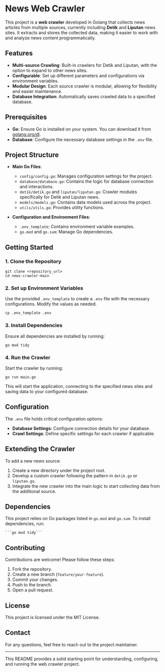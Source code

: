 # News Web Crawler

This project is a **web crawler** developed in Golang that collects news articles from multiple sources, currently including **Detik** and **Liputan** news sites. It extracts and stores the collected data, making it easier to work with and analyze news content programmatically.

## Features

- **Multi-source Crawling**: Built-in crawlers for Detik and Liputan, with the option to expand to other news sites.
- **Configurable**: Set up different parameters and configurations via environment variables.
- **Modular Design**: Each source crawler is modular, allowing for flexibility and easier maintenance.
- **Database Integration**: Automatically saves crawled data to a specified database.

## Prerequisites

- **Go**: Ensure Go is installed on your system. You can download it from [golang.org/dl](https://golang.org/dl/).
- **Database**: Configure the necessary database settings in the `.env` file.

## Project Structure

- **Main Go Files**:
  - `config/config.go`: Manages configuration settings for the project.
  - `database/database.go`: Contains the logic for database connection and interactions.
  - `detik/detik.go` and `liputan/liputan.go`: Crawler modules specifically for Detik and Liputan news.
  - `models/models.go`: Contains data models used across the project.
  - `utils/utils.go`: Provides utility functions.

- **Configuration and Environment Files**:
  - `.env_template`: Contains environment variable examples.
  - `go.mod` and `go.sum`: Manage Go dependencies.

## Getting Started

### 1. Clone the Repository

    git clone <repository_url>
    cd news-crawler-main

### 2. Set up Environment Variables

Use the provided `.env_template` to create a `.env` file with the necessary configurations. Modify the values as needed.

    cp .env_template .env

### 3. Install Dependencies

Ensure all dependencies are installed by running:

    go mod tidy

### 4. Run the Crawler

Start the crawler by running:

    go run main.go

This will start the application, connecting to the specified news sites and saving data to your configured database.

## Configuration

The `.env` file holds critical configuration options:

- **Database Settings**: Configure connection details for your database.
- **Crawl Settings**: Define specific settings for each crawler if applicable.

## Extending the Crawler

To add a new news source:

1. Create a new directory under the project root.
2. Develop a custom crawler following the pattern in `detik.go` or `liputan.go`.
3. Integrate the new crawler into the main logic to start collecting data from the additional source.

## Dependencies

This project relies on Go packages listed in `go.mod` and `go.sum`. To install dependencies, run:

    ```go mod tidy```

## Contributing

Contributions are welcome! Please follow these steps:

1. Fork the repository.
2. Create a new branch (`feature/your-feature`).
3. Commit your changes.
4. Push to the branch.
5. Open a pull request.

## License

This project is licensed under the MIT License.

## Contact

For any questions, feel free to reach out to the project maintainer.

---

This README provides a solid starting point for understanding, configuring, and running the web crawler project.
